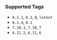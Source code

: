 ### Supported Tags

* `8.2.1`, `8.2`, `8`, `latest`
* `8.1.4`, `8.1`
* `7.10.1`, `7.10`, `7`
* `6.11.2`, `6.11`, `6`
